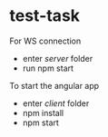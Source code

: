 # test-task

For WS connection
- enter *server* folder
- run npm start

To start the angular app
- enter *client* folder
- npm install
- npm start
